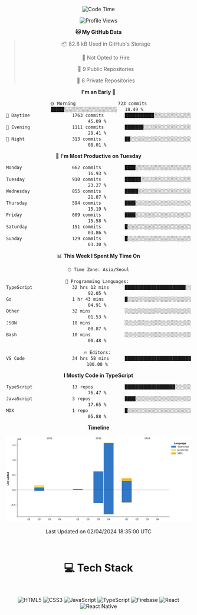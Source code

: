 <div align="center">

  <!--START_SECTION:waka-->
![Code Time](http://img.shields.io/badge/Code%20Time-765%20hrs%2016%20mins-blue)

![Profile Views](http://img.shields.io/badge/Profile%20Views-0-blue)

**🐱 My GitHub Data** 

> 📦 82.8 kB Used in GitHub's Storage 
 > 
> 🚫 Not Opted to Hire
 > 
> 📜 9 Public Repositories 
 > 
> 🔑 8 Private Repositories 
 > 
**I'm an Early 🐤** 

```text
🌞 Morning                723 commits         █████░░░░░░░░░░░░░░░░░░░░   18.49 % 
🌆 Daytime                1763 commits        ███████████░░░░░░░░░░░░░░   45.09 % 
🌃 Evening                1111 commits        ███████░░░░░░░░░░░░░░░░░░   28.41 % 
🌙 Night                  313 commits         ██░░░░░░░░░░░░░░░░░░░░░░░   08.01 % 
```
📅 **I'm Most Productive on Tuesday** 

```text
Monday                   662 commits         ████░░░░░░░░░░░░░░░░░░░░░   16.93 % 
Tuesday                  910 commits         ██████░░░░░░░░░░░░░░░░░░░   23.27 % 
Wednesday                855 commits         █████░░░░░░░░░░░░░░░░░░░░   21.87 % 
Thursday                 594 commits         ████░░░░░░░░░░░░░░░░░░░░░   15.19 % 
Friday                   609 commits         ████░░░░░░░░░░░░░░░░░░░░░   15.58 % 
Saturday                 151 commits         █░░░░░░░░░░░░░░░░░░░░░░░░   03.86 % 
Sunday                   129 commits         █░░░░░░░░░░░░░░░░░░░░░░░░   03.30 % 
```


📊 **This Week I Spent My Time On** 

```text
🕑︎ Time Zone: Asia/Seoul

💬 Programming Languages: 
TypeScript               32 hrs 12 mins      ███████████████████████░░   92.05 % 
Go                       1 hr 43 mins        █░░░░░░░░░░░░░░░░░░░░░░░░   04.91 % 
Other                    32 mins             ░░░░░░░░░░░░░░░░░░░░░░░░░   01.53 % 
JSON                     18 mins             ░░░░░░░░░░░░░░░░░░░░░░░░░   00.87 % 
Bash                     10 mins             ░░░░░░░░░░░░░░░░░░░░░░░░░   00.48 % 

🔥 Editors: 
VS Code                  34 hrs 58 mins      █████████████████████████   100.00 % 
```

**I Mostly Code in TypeScript** 

```text
TypeScript               13 repos            ███████████████████░░░░░░   76.47 % 
JavaScript               3 repos             ████░░░░░░░░░░░░░░░░░░░░░   17.65 % 
MDX                      1 repo              █░░░░░░░░░░░░░░░░░░░░░░░░   05.88 % 
```



**Timeline**

![Lines of Code chart](https://raw.githubusercontent.com/SONGDAM/SONGDAM/master/assets/bar_graph.png)


 Last Updated on 02/04/2024 18:35:00 UTC
<!--END_SECTION:waka-->

  
 <br>
  
# 💻 Tech Stack
  
</div>

</br>

<div align="center">

   ![HTML5](https://img.shields.io/badge/html5-%23E34F26.svg?style=for-the-badge&logo=html5&logoColor=white) ![CSS3](https://img.shields.io/badge/css3-%231572B6.svg?style=for-the-badge&logo=css3&logoColor=white) ![JavaScript](https://img.shields.io/badge/javascript-%23323330.svg?style=for-the-badge&logo=javascript&logoColor=%23F7DF1E) 
 ![TypeScript](https://img.shields.io/badge/typescript-%23007ACC.svg?style=for-the-badge&logo=typescript&logoColor=white)
  ![Firebase](https://img.shields.io/badge/firebase-%23039BE5.svg?style=for-the-badge&logo=firebase) 
 ![React](https://img.shields.io/badge/react-%2320232a.svg?style=for-the-badge&logo=react&logoColor=%2361DAFB) ![React Native](https://img.shields.io/badge/react_native-%2320232a.svg?style=for-the-badge&logo=react&logoColor=%2361DAFB) 

 
</div>
